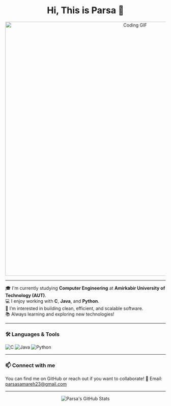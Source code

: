 <h1 align="center">Hi, This is Parsa 👋</h1>

<p align="center">
  <img src="https://i.gifer.com/J4o.gif" width="800" alt="Coding GIF" />
</p>


---

🎓 I'm currently studying **Computer Engineering** at **Amirkabir University of Technology (AUT)**.  
💻 I enjoy working with **C**, **Java**, and **Python**.  
🚀 I’m interested in building clean, efficient, and scalable software.  
📚 Always learning and exploring new technologies!

---

### 🛠️ Languages & Tools
![C](https://img.shields.io/badge/C-00599C?style=for-the-badge&logo=c&logoColor=white)
![Java](https://img.shields.io/badge/Java-ED8B00?style=for-the-badge&logo=java&logoColor=white)
![Python](https://img.shields.io/badge/Python-3776AB?style=for-the-badge&logo=python&logoColor=white)

---

### 📫 Connect with me  
You can find me on GitHub or reach out if you want to collaborate!
📧 Email: parsasamareh23@gmail.com

---

<p align="center">
  <img src="https://github-readme-stats.vercel.app/api?username=parsa0s0a&show_icons=true&theme=tokyonight" alt="Parsa's GitHub Stats" />
</p>
